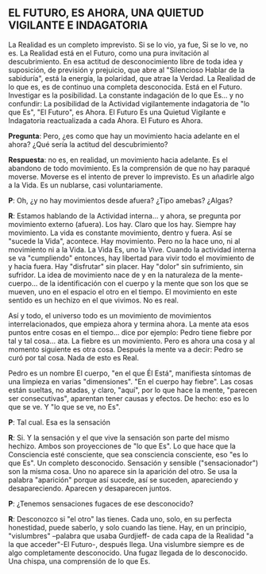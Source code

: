 ## EL FUTURO, ES AHORA, UNA QUIETUD VIGILANTE E INDAGATORIA

La Realidad es un completo imprevisto.
Si se lo vio, ya fue,
Si se lo ve, no es.
La Realidad está en el Futuro, como una pura invitación al descubrimiento.
En esa actitud de desconocimiento libre de toda idea y suposición, de previsión y prejuicio, que abre al "Silencioso Hablar de la sabiduría", está la energía, la polaridad, que atrae la Verdad.
La Realidad de lo que es, es de continuo una completa desconocida. Está en el Futuro.
Investigar es la posibilidad. La constante indagación de lo que Es… y no confundir:
La posibilidad de la Actividad vigilantemente indagatoria de "lo que Es", "El Futuro", es Ahora.
El Futuro Es una Quietud Vigilante e Indagatoria reactualizada a cada Ahora.
El Futuro es Ahora.

**Pregunta**: Pero, ¿es como que hay un movimiento hacia adelante en el ahora? ¿Qué sería la actitud del descubrimiento?

**Respuesta**: no es, en realidad, un movimiento hacia adelante. Es el abandono de todo movimiento. Es la comprensión de que no hay paraqué moverse. Moverse es el intento de prever lo imprevisto. Es un añadirle algo a la Vida. Es un nublarse, casi voluntariamente.

**P**: Oh, ¿y no hay movimientos desde afuera? ¿Tipo amebas? ¿Algas?

**R**: Estamos hablando de la Actividad interna... y ahora, se pregunta por movimiento externo (afuera).
Los hay. Claro que los hay. Siempre hay movimiento. La vida es constante movimiento, dentro y fuera. Así se "sucede la Vida", acontece. Hay movimiento. Pero no la hace uno, ni al movimiento ni a la Vida. La Vida Es, uno la Vive.
Cuando la actividad interna se va "cumpliendo" entonces, hay libertad para vivir todo el movimiento de y hacia fuera. Hay "disfrutar" sin placer. Hay "dolor" sin sufrimiento, sin sufridor.
La idea de movimiento nace de y en la naturaleza de la mente-cuerpo... de la identificación con el cuerpo y la mente que son los que se mueven, uno en el espacio el otro en el tiempo.
El movimiento en este sentido es un hechizo en el que vivimos. No es real.

Así y todo, el universo todo es un movimiento de movimientos interrelacionados, que empieza ahora y termina ahora.
La mente ata esos puntos entre cosas en el tiempo... dice por ejemplo: Pedro tiene fiebre por tal y tal cosa... ata.
La fiebre es un movimiento. Pero es ahora una cosa y al momento siguiente es otra cosa.
Después la mente va a decir: Pedro se curó por tal cosa.
Nada de esto es Real.

Pedro es un nombre
El cuerpo, "en el que Él Está", manifiesta síntomas de una limpieza en varias "dimensiones". "En el cuerpo hay fiebre".
Las cosas están sueltas, no atadas, y claro, "aquí", por lo que hace la mente, "parecen ser consecutivas", aparentan tener causas y efectos. De hecho: eso es lo que se ve. Y "lo que se ve, no Es".

**P**: Tal cual. Esa es la sensación

**R**: Si. Y la sensación y el que vive la sensación son parte del mismo hechizo. Ambos son proyecciones de "lo que Es".
Lo que hace que la Consciencia esté consciente, que sea consciencia consciente, eso "es lo que Es". Un completo desconocido.
Sensación y sensible ("sensacionador") son la misma cosa. Uno no aparece sin la aparición del otro. Se usa la palabra "aparición" porque así sucede, así se suceden, apareciendo y desapareciendo. Aparecen y desaparecen juntos.

**P**: ¿Tenemos sensaciones fugaces de ese desconocido?

**R**: Desconozco si "el otro" las tienes. Cada uno, solo, en su perfecta honestidad, puede saberlo, y solo cuando las tiene. Hay, en un principio, "vislumbres" –palabra que usaba Gurdjieff- de cada capa de la Realidad "a la que acceder"-El Futuro-, después llega.
Una vislumbre siempre es de algo completamente desconocido.
Una fugaz llegada de lo desconocido.
Una chispa, una comprensión de lo que Es.